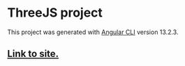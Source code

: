 # ThreeJS project

This project was generated with [Angular CLI](https://github.com/angular/angular-cli) version 13.2.3.

## [Link to site.](https://threejs-tibi-3b100.web.app/)
